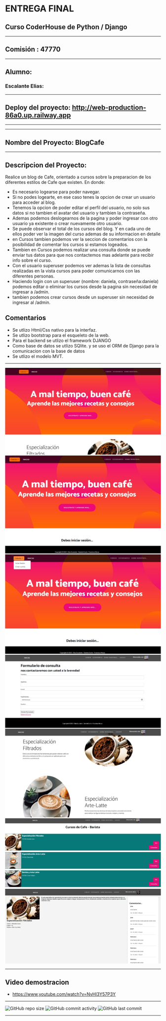 # ENTREGA FINAL 
## Curso CoderHouse de Python / Django 
-------
## **Comisión** : 47770
-------
## **Alumno**:   
### Escalante Elias:

----
## Deploy del proyecto:  http://web-production-86a0.up.railway.app
----

--------

## Nombre del Proyecto: BlogCafe
--------
## **Descripcion del Proyecto**:
 Realice un blog de Cafe, orientado a cursos sobre la preparacion de los diferentes estilos de Cafe que existen. En donde:


- Es necesario logearse para poder navegar.
- Si no podes logearte, en ese caso tenes la opcion de crear un usuario para acceder al blog.
- Tenemos la opcion de poder editar el perfil del usuario, no solo sus datos si no tambien el avatar del usuario y tambien la contraseña.
- Ademas podemos deslogearnos de la pagina y poder ingresar con otro usuario ya existente o crear nuevamente otro usuario.
- Se puede observar el total de los cursos del blog. Y en cada uno de ellos poder ver la imagen del curso ademas de su informacion en detalle
- en Cursos tambien podemos ver la seccion de comentarios con la posibilidad de comentar los cursos si estamos logeados.
- Tambien en Cursos podemos realizar una consulta donde se puede enviar tus datos para que nos contactemos mas adelante para recibir info sobre el curso.
- Con el usuario superuser podemos ver ademas la lista de consultas realizadas en la vista cursos para poder comunicarnos con las diferentes personas.
- Haciendo login con un superuser (nombre: daniela, contraseña:daniela) podemos editar o eliminar los cursos desde la pagina sin necesidad de ingresar a /admin.
- tambien podemos crear cursos desde un superuser sin necesidad de ingresar al /admin.

## Comentarios

- Se utlizo Html/Css nativo para la interfaz.
- Se utlizo bootstrap para el esqueleto de la web.
- Para el backend se utlizo el framework DJANGO
- Como base de datos se utlizo  SQlite. y se uso el ORM de Django para la comunicacion con la base de datos
- Se utlizo el modelo MVT.
  
------

![Texto alternativo](https://github.com/eliasescalante/Cursos_de_Baristas_web/blob/main/img/Capture_2.JPG)
![Texto alternativo](https://github.com/eliasescalante/Cursos_de_Baristas_web/blob/main/img/Capture_3.JPG)
![Texto alternativo](https://github.com/eliasescalante/Cursos_de_Baristas_web/blob/main/img/Capture_4.JPG)
![Texto alternativo](https://github.com/eliasescalante/Cursos_de_Baristas_web/blob/main/img/Capture_6.JPG)
![Texto alternativo](https://github.com/eliasescalante/Cursos_de_Baristas_web/blob/main/img/Capture_7.JPG)
![Texto alternativo](https://github.com/eliasescalante/Cursos_de_Baristas_web/blob/main/img/Capture_5.JPG)
![Texto alternativo](https://github.com/eliasescalante/Cursos_de_Baristas_web/blob/main/img/Capture.JPG)


----

## Video demostracion
- https://www.youtube.com/watch?v=NvHl3Y57P3Y

----

![GitHub repo size](https://img.shields.io/github/repo-size/eliasescalante/Cursos_de_Baristas_web
)
![GitHub commit activity](https://img.shields.io/github/commit-activity/m/eliasescalante/Cursos_de_Baristas_web
)
![GitHub last commit](https://img.shields.io/github/last-commit/eliasescalante/Cursos_de_Baristas_web
)

----
